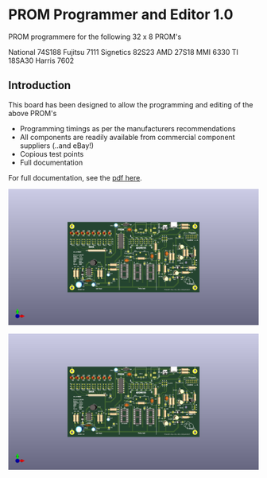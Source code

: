 # PROM Programmer and Editor 1.0

PROM programmere for the following 32 x 8 PROM's


National  74S188
Fujitsu   7111
Signetics 82S23
AMD       27S18
MMI       6330
TI        18SA30
Harris    7602

## Introduction

This board has been designed to allow the programming and editing of the above PROM's

* Programming timings as per the manufacturers recommendations
* All components are readily available from commercial component suppliers (..and eBay!)
*	Copious test points
* Full documentation

For full documentation, see the [pdf here](FDC.pdf).  

 ![PCB From JLCPCB](pcb.png)

 ![Built PCB](built_pcb.png)
